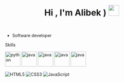
<h1 align="center"><b>Hi , I'm Alibek ) </b><img src="![image](https://user-images.githubusercontent.com/91368175/217565904-06b2d61a-ef4f-4f68-b6e8-18ce30d9fdfa.png)
" width="35"></h1>

<br>


- Software developer

Skills

[<img src="https://cdn.iconscout.com/icon/free/png-256/python-3521655-2945099.png" alt="python" width="50">](https://docs.python.org/3/library/index.html)
[<img src="https://cdn.iconscout.com/icon/free/png-128/java-2038875-1720088.png" alt="java" width="50">](https://docs.oracle.com/en/java/)
[<img src="https://cdn.iconscout.com/icon/free/png-512/node-js-1174925.png?f=avif&w=256" alt="java" width="50">](https://nodejs.org/en/)
[<img src="https://cdn.iconscout.com/icon/free/png-512/django-1-282754.png?f=avif&w=256" alt="java" width="50">](https://docs.djangoproject.com/en/4.1/)
[<img src="https://cdn.iconscout.com/icon/free/png-512/c-4-226082.png?f=avif&w=256" alt="java" width="50">](https://docs.djangoproject.com/en/4.1/)

![HTML5](https://img.shields.io/badge/HTML5%20-%23E34F26.svg?style=for-the-badge&logo=html5&logoColor=white)
![CSS3](https://img.shields.io/badge/CSS%20-%231572B6.svg?style=for-the-badge&logo=css3&logoColor=white)
![JavaScript](https://img.shields.io/badge/JavaScript%20-%23F7DF1E.svg?style=for-the-badge&logo=javascript&logoColor=black)
